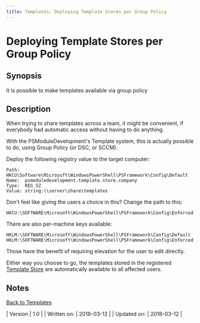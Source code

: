 ```yaml
---
title: Templates: Deploying Template Stores per Group Policy
---
```

# Deploying Template Stores per Group Policy
## Synopsis

It is possible to make templates available via group policy

## Description

When trying to share templates across a team, it might be convenient, if everybody had automatic access without having to do anything.

With the PSModuleDevelopment's Template system, this is actually possible to do, using Group Policy (or DSC, or SCCM).

Deploy the following registry value to the target computer:

```
Path:  HKCU\Software\Microsoft\WindowsPowerShell\PSFramework\Config\Default
Name:  psmoduledevelopment.template.store.company
Type:  REG_SZ
Value: string:\\server\share\templates
```

Don't feel like giving the users a choice in this? Change the path to this:

```
HKCU:\SOFTWARE\Microsoft\WindowsPowerShell\PSFramework\Config\Enforced
```

There are also per-machine keys available:

```
HKLM:\SOFTWARE\Microsoft\WindowsPowerShell\PSFramework\Config\Default
HKLM:\SOFTWARE\Microsoft\WindowsPowerShell\PSFramework\Config\Enforced
```

Those have the benefit of requiring elevation for the user to edit directly.

Either way you choose to go, the templates stored in the registered [Template Store](template-stores.html) are automatically available to all affected users.

## Notes
[Back to Templates](http://psframework.org/documentation/documents/psmoduledevelopment/templates.html)

| Version | 1.0 |
| Written on: | 2018-03-12 |
| Updated on: | 2018-03-12 |
